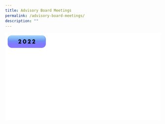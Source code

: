 ```yaml
---
title: Advisory Board Meetings
permalink: /advisory-board-meetings/
description: ""
---
```

![adboardmeeting-nov22](/images/abm%202022.png)